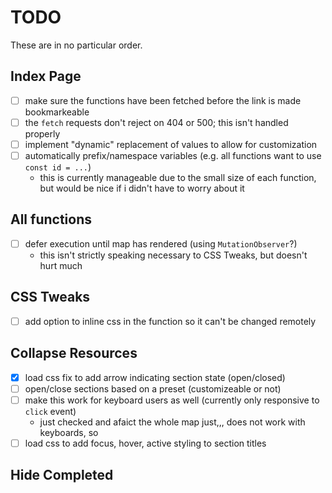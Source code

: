# TODO
These are in no particular order.

## Index Page
- [ ] make sure the functions have been fetched before the link is made bookmarkeable
- [ ] the `fetch` requests don't reject on 404 or 500; this isn't handled properly
- [ ] implement "dynamic" replacement of values to allow for customization
- [ ] automatically prefix/namespace variables (e.g. all functions want to use `const id = ...`)
  - this is currently manageable due to the small size of each function, but would be nice if i
  didn't have to worry about it

## All functions
- [ ] defer execution until map has rendered (using `MutationObserver`?)
  - this isn't strictly speaking necessary to CSS Tweaks, but doesn't hurt much

## CSS Tweaks
- [ ] add option to inline css in the function so it can't be changed remotely

## Collapse Resources
- [x] load css fix to add arrow indicating section state (open/closed)
- [ ] open/close sections based on a preset (customizeable or not)
- [ ] make this work for keyboard users as well (currently only responsive to `click` event)
  - just checked and afaict the whole map just,,, does not work with keyboards, so
- [ ] load css to add focus, hover, active styling to section titles

## Hide Completed
